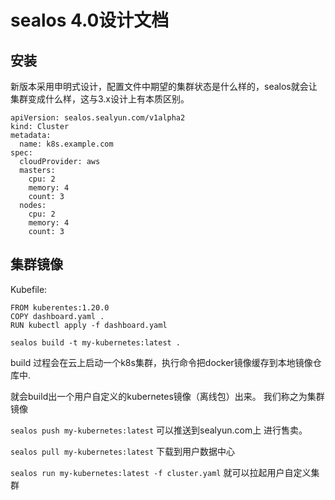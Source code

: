 # sealos 4.0设计文档

## 安装

新版本采用申明式设计，配置文件中期望的集群状态是什么样的，sealos就会让集群变成什么样，这与3.x设计上有本质区别。
```
apiVersion: sealos.sealyun.com/v1alpha2
kind: Cluster
metadata:
  name: k8s.example.com
spec:
  cloudProvider: aws
  masters:
    cpu: 2
    memory: 4
    count: 3
  nodes:
    cpu: 2
    memory: 4
    count: 3
```

## 集群镜像

Kubefile:

```
FROM kuberentes:1.20.0
COPY dashboard.yaml .
RUN kubectl apply -f dashboard.yaml
```

`sealos build -t my-kubernetes:latest .`

build 过程会在云上启动一个k8s集群，执行命令把docker镜像缓存到本地镜像仓库中.

就会build出一个用户自定义的kubernetes镜像（离线包）出来。 我们称之为集群镜像

`sealos push my-kubernetes:latest` 可以推送到sealyun.com上 进行售卖。

`sealos pull my-kubernetes:latest` 下载到用户数据中心

`sealos run my-kubernetes:latest -f cluster.yaml` 就可以拉起用户自定义集群

